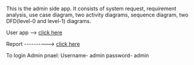 This is the admin side app. It consists of system request, requirement analysis, use case diagram, two activity diagrams, sequence diagram, two DFD(level-0 and level-1) diagrams.

User app --> [click here](https://github.com/chistia007/Health-Care-Center)

Report ----------> [click here](https://drive.google.com/file/d/1c-Ib265O2qqCj8bKVTJPL7Zkw8dOYopj/view?usp=sharing)

To login Admin pnael:
Username- admin
password- admin


